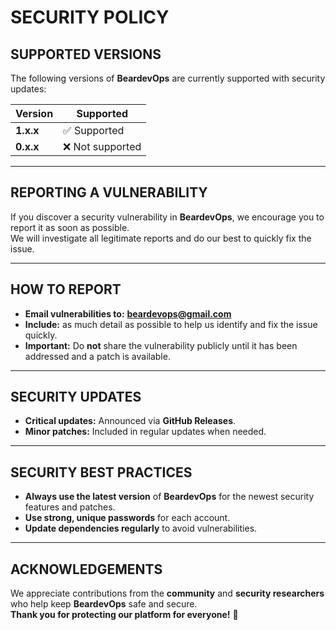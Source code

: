 # **SECURITY POLICY**

## **SUPPORTED VERSIONS**
The following versions of **BeardevOps** are currently supported with security updates:

| **Version** | **Supported** |
|-------------|--------------|
| **1.x.x**   | ✅ Supported |
| **0.x.x**   | ❌ Not supported |

---

## **REPORTING A VULNERABILITY**
If you discover a security vulnerability in **BeardevOps**, we encourage you to report it as soon as possible.  
We will investigate all legitimate reports and do our best to quickly fix the issue.

---

## **HOW TO REPORT**
- **Email vulnerabilities to:** **beardevops@gmail.com**  
- **Include:** as much detail as possible to help us identify and fix the issue quickly.  
- **Important:** Do **not** share the vulnerability publicly until it has been addressed and a patch is available.

---

## **SECURITY UPDATES**
- **Critical updates:** Announced via **GitHub Releases**.  
- **Minor patches:** Included in regular updates when needed.

---

## **SECURITY BEST PRACTICES**
- **Always use the latest version** of **BeardevOps** for the newest security features and patches.  
- **Use strong, unique passwords** for each account.  
- **Update dependencies regularly** to avoid vulnerabilities.

---

## **ACKNOWLEDGEMENTS**
We appreciate contributions from the **community** and **security researchers** who help keep **BeardevOps** safe and secure.  
**Thank you for protecting our platform for everyone!** 🚀

